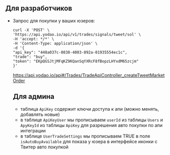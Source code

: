 ## Для разработчиков

- Запрос для покупки у ваших юзеров:
  ```
  curl -X 'POST' \
  'https://api.yodao.io/api/v1/trades/signals/tweet/sol' \
  -H 'accept: */*' \
  -H 'Content-Type: application/json' \
  -d '{
  "api_key": "448a037c-0838-4003-892a-01935554ec1c",
  "trade": "buy",
  "token": "EKpQGSJtjMFqKZ9KQanSqYXRcF8fBopzLHYxdM65zcjm"
  }'
  ```
  https://api.yodao.io/api#/Trades/TradeApiController_createTweetMarketOrder

  ## Для админа
  - таблица `ApiKey` содержит ключи доступа к апи (можно менять, добавлять новые)
  - в таблице `ApiKeyUser` мы прописываем `userId` из таблицы `Users` и `ApyKeyId` из таблицы `ApiKey` для разрешения авто покупки по апи интеграции
  - в таблице `UserTradeSettings` мы прописываем TRUE в поле `isAutoBuyAvailable` для показа у юзера в интерфейсе иконки с Твитер авто покупкой 
